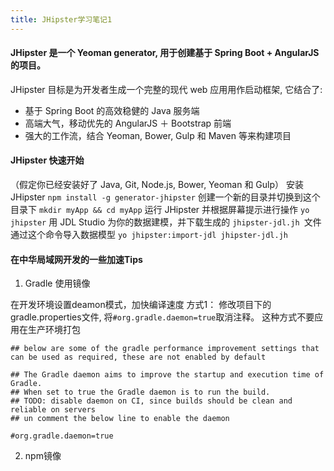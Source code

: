 ```yaml
---
title: JHipster学习笔记1
---
```


#### JHipster 是一个 Yeoman generator, 用于创建基于 Spring Boot + AngularJS 的项目。 
JHipster 目标是为开发者生成一个完整的现代 web 应用用作启动框架, 它结合了:
- 基于 Spring Boot 的高效稳健的 Java 服务端
- 高端大气，移动优先的 AngularJS ＋ Bootstrap 前端
- 强大的工作流，结合 Yeoman, Bower, Gulp 和 Maven 等来构建项目

#### JHipster 快速开始
（假定你已经安装好了 Java, Git, Node.js, Bower, Yeoman 和 Gulp）
安装 JHipster `npm install -g generator-jhipster`
创建一个新的目录并切换到这个目录下 `mkdir myApp && cd myApp`
运行 JHipster 并根据屏幕提示进行操作 `yo jhipster`
用 JDL Studio 为你的数据建模，并下载生成的 `jhipster-jdl.jh `文件
通过这个命令导入数据模型 `yo jhipster:import-jdl jhipster-jdl.jh`

#### 在中华局域网开发的一些加速Tips
1. Gradle
使用镜像

在开发环境设置deamon模式，加快编译速度
方式1： 修改项目下的gradle.properties文件, 将`#org.gradle.daemon=true`取消注释。
这种方式不要应用在生产环境打包

```
## below are some of the gradle performance improvement settings that can be used as required, these are not enabled by default

## The Gradle daemon aims to improve the startup and execution time of Gradle.
## When set to true the Gradle daemon is to run the build.
## TODO: disable daemon on CI, since builds should be clean and reliable on servers
## un comment the below line to enable the daemon

#org.gradle.daemon=true
```

2. npm镜像



